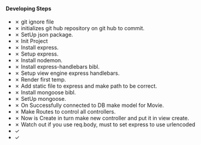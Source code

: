 

#### Developing Steps 

 * &cross;  git ignore file
 * &cross;  initializes git hub repository on git hub to commit.
 * &cross;  SetUp json package.
 * &cross;  Init Project 
 * &cross;  Install express.
 * &cross;  Setup express.
 * &cross;  Install nodemon.
 * &cross;  Install express-handlebars bibl.
 * &cross;  Setup view engine express handlebars. 
 * &cross;  Render first temp. 
 * &cross;  Add static file to express and make path to be correct. 
 * &cross;  Install mongoose bibl.
 * &cross;  SetUp mongoose.
 * &cross;  On Successfully connected to DB make model for Movie.
 * &cross;  Make Routes to control all controllers.
 * &cross;  Now is Create in turn make new controller and put it in view create.
 * &cross;  Watch out if you use req.body, must to set express to use urlencoded
 * &check;      
 * &check;  